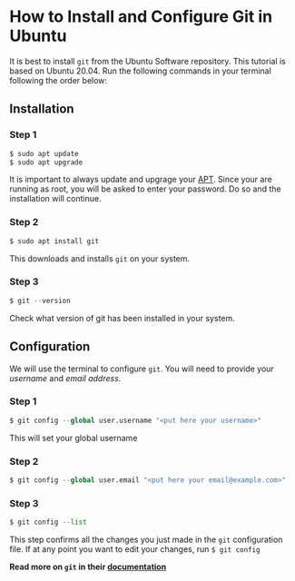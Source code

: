 # How to Install and Configure Git in Ubuntu

It is best to install `git` from the Ubuntu Software repository. This tutorial is based on Ubuntu 20.04. Run the following commands in your terminal following the order below:
<br>

## Installation

### Step 1

```python
$ sudo apt update
$ sudo apt upgrade
```
It is important to always update and upgrage your [APT](https://guide.ubuntu-fr.org/server/apt.html#:~:text=The%20apt%20command%20is%20a,upgrading%20the%20entire%20Ubuntu%20system.). Since your are running as root, you will be asked to enter your password. Do so and the installation will continue.


### Step 2
```python
$ sudo apt install git
```
This downloads and installs `git` on your system.

### Step 3
```python
$ git --version
```
Check what version of git has been installed in your system.
<br>

## Configuration

We will use the terminal to configure `git`. You will need to provide your _username_ and _email address_.


### Step 1
```python
$ git config --global user.username "<put here your username>"
```
This will set your global username

### Step 2
```python
$ git config --global user.email "<put here your email@example.com>"
```

### Step 3
```python
$ git config --list
```
This step confirms all the changes you just made in the `git` configuration file. If at any point you want to edit your changes, run `$ git config`

**Read more on `git` in their [documentation](https://git-scm.com/)**